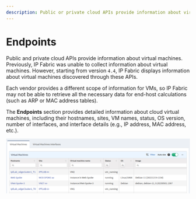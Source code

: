 ```yaml
---
description: Public or private cloud APIs provide information about virtual machines. From version 4.4, IP Fabric displays information about virtual machines discovered through private or public cloud APIs.
---
```


# Endpoints

Public and private cloud APIs provide information about virtual machines. Previously, IP Fabric was unable to collect information about virtual machines. However, starting from version `4.4`, IP Fabric displays information about virtual machines discovered through these APIs. 

Each vendor provides a different scope of information for VMs, so IP Fabric may not be able to retrieve all the necessary data for end-host calculations (such as ARP or MAC address tables).

The **Endpoints** section provides detailed information about cloud virtual machines, including their hostnames, sites, VM names, status, OS version, number of interfaces, and interface details (e.g., IP address, MAC address, etc.).

![Technology table showing Cloud endpoints](endpoints.png)
